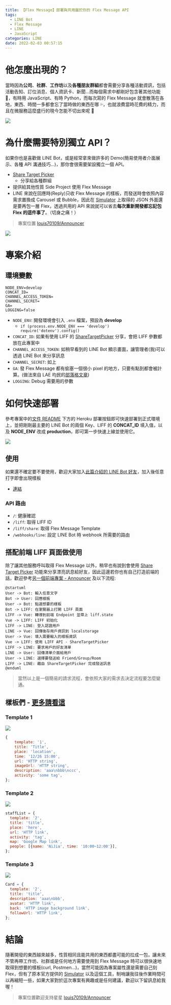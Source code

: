 ```yaml
---
title: 【Flex Message】部署與共用屬於你的 Flex Message API
tags:
  - LINE Bot
  - Flex Message
  - LINE
  - JavaScript
categories: LINE
date: 2022-02-03 00:57:15
---
```



# 他怎麼出現的？

當時因為**公司**、**社群**、**工作坊**以及**各種朋友群組**都會需要分享各種活動資訊，包括活動告知、訂位消息、個人資訊卡、新聞...而每個需求中都剛好包含著其他功能 🔧，有時用 JavaScript、有時 Python，而每次寫的 Flex Message 就會散落在各地，東西、時間一多都會忘了當時做的東西在哪 💦，也就浪費當時花費的精力，而且在微服務這麼盛行的現今怎能不切出來呢 🤔

![](https://nijialin.com/images/2022/announcer/0.png)

<!-- more -->

# 為什麼需要特別獨立 API？

如果你也是喜歡做 LINE Bot，或是經常拿來做許多的 Demo(簡易使用者介面展示、各種 API 溝通技巧...)，那你會很需要架設獨立一個 API。

- [Share Target Picker](https://developers.line.biz/en/reference/liff/#share-target-picker)
  - 分享給各種群組
- 提供給其他性質 Side Project 使用 Flex Message
- LINE 來說在回應時(Reply)只收 Flex Message 的樣板，而發送時會依照內容需求置換成 Carousel 或 Bubble，因此在 [Simulator](https://developers.line.biz/flex-simulator/) 上取得的 JSON 外面還是要再包一層 Flex，透過共用的 API 來說就可以省去**每次重新開發都忘記包 Flex 的這件事了**。（切身之痛！）

> 專案位置 [louis70109/Announcer](https://github.com/louis70109/Announcer)

![](https://nijialin.com/images/2022/announcer/1.png)

# 專案介紹

## 環境變數

```
NODE_ENV=develop
CONCAT_ID=
CHANNEL_ACCESS_TOKEN=
CHANNEL_SECRET=
GA=
LOGGING=false
```

- `NODE_ENV`: 開發環境會引入 `.env` 檔案，預設為 **develop**
  - `if (process.env.NODE_ENV === 'develop') require('dotenv').config()`
- `CONCAT_ID`: 如果有使用 LIFF 的 [ShareTargetPicker](https://developers.line.biz/en/reference/liff/#share-target-picker) 分享，會把 LIFF 參數都放在此專案中
- `CHANNEL_ACCESS_TOKEN`: 如稍早看到的 LINE Bot 顯示畫面，讓管理者(我)可以透過 LINE Bot 來分享訊息
- `CHANNEL_SECRET`: 如上
- `GA`: 發 Flex Message 都有偷塞一個很小 pixel 的地方，只要有點到都會被計算。(做法來自 LAE 均民的[部落格文章](https://taichunmin.idv.tw/blog/))
- `LOGGING`: Debug 需要用的參數

# 如何快速部署

參考專案中的[文件 README](https://github.com/louis70109/Announcer/blob/master/README.md) 下方的 Heroku 部署按鈕即可快速部署到正式環境上，並把剛剛最主要的 LINE Bot 的兩個 Key、LIFF 的 **CONCAT_ID** 填入值，以及 **NODE_ENV** 改成 **production**，即可第一步快速上線並使用它。

![](https://nijialin.com/images/2022/announcer/3.png)

## 使用

如果還不確定要不要使用，歡迎大家加入[此篇介紹的 LINE Bot 好友](https://line.me/R/ti/p/%40608zklsi)，加入後任意打字即會出現樣板

- [連結](https://line.me/R/ti/p/%40608zklsi)


### API 路由

- `/`: 健康確認
- `/liff`: 取得 LIFF ID
- `/liff/share`: 取得 Flex Message Template
- `/webhooks/line`: 設定 LINE Bot 時 webhook 所需要的路由
## 搭配前端 LIFF 頁面做使用

除了讓其他服務呼叫取得 Flex Message 以外，稍早也有說到會使用 [Share Target Picker](https://developers.line.biz/en/reference/liff/#share-target-picker) 功能來分享漂亮訊息給好友，因此這邊若你也有自己打造前端的話，歡迎參考[另一個前端專案 - Announcer](https://github.com/louis70109/announcer-vue) 及以下流程:

```puml
@startuml
User -> Bot: 輸入任意文字
Bot -> User: 回應樣板
User -> Bot: 點選想要的樣板
Bot -> LIFF: 在瀏覽器上打開 LIFF 頁面
LIFF -> Vue: 轉導到前端 Endpoint 並帶上 liff.state
Vue -> LIFF: LIFF 初始化
LIFF -> LINE: 登入認證用戶
LINE -> Vue: 回傳後存用戶資訊到 localstorage
User -> Vue: 填入需要輸入的樣板資訊
Vue -> LIFF: 使用 LIFF API - ShareTargetPicker
LIFF -> LINE: 要求用戶的好友清單
LINE -> User: 回傳清單介面給用戶
User -> LINE: 選擇要發送給 Friend/Group/Room
LIFF -> LINE: 藉由 ShareTargetPicker 完成發送訊息
@enduml
```

> 當然以上是一個簡易的請求流程，會依照大家的需求去決定流程要怎麼變通。

## 樣板們 - [更多請看這](https://github.com/louis70109/Announcer)

### Template 1

![](https://github.com/louis70109/Announcer/blob/964d2edc539439a19ed425a9320b2dd9e5726420/readme_img/template1.png)

```javascript
{
    template: '1',
    title: 'Title',
    place: 'location',
    time: '12/26 15:00',
    url: 'HTTP string',
    imageUrl: 'HTTP string',
    description: 'aaa\nbbb\nccc',
    activity: 'some tag',
};
```

### Template 2

![](https://github.com/louis70109/Announcer/blob/964d2edc539439a19ed425a9320b2dd9e5726420/readme_img/template2.png)

```javascript
staffList = {
  template: '2',
  title: 'title',
  place: 'here',
  url: 'HTTP link',
  activity: 'tag',
  map: 'Google Map link',
  people: [{name: 'NiJia', time: '10:00~12:00'}],
};
```

### Template 3

![](https://github.com/louis70109/Announcer/blob/964d2edc539439a19ed425a9320b2dd9e5726420/readme_img/template1.png)

```javascript
Card = {
  template: '2',
  title: 'title',
  description: 'aaa\nbbb',
  avatar: 'HTTP link',
  back: 'HTTP image background link',
  followUrl: 'HTTP link',
};
```

# 結論

隨著開發的東西越來越多，性質相同且能共用的東西都盡可能的拉成一包，讓未來不管再帶工作坊、社群或是任何地方需要使用到 Flex Message 時可以很快速地取得到想要的樣板(curl, Postmen...)，當然可能因為專案屬性還是需要自己刻 Flex，但有了原本官方提供的 [Simulator](https://developers.line.biz/flex-simulator/) 以及這個工具，制哨讓我往後作業時間可以再縮短一些，如果大家對於這次專案有興趣或是任何建議，歡迎以下留訊息給我喔！

> 專案位置歡迎支持星星 [louis70109/Announcer](https://github.com/louis70109/Announcer)
